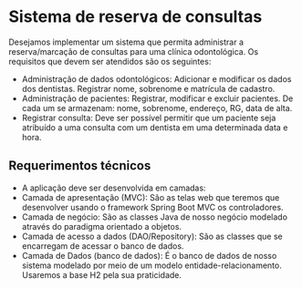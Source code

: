 # Sistema de reserva de consultas
Desejamos implementar um sistema que permita administrar a reserva/marcação de consultas para uma clínica odontológica. Os requisitos que devem ser atendidos são os seguintes:

- Administração de dados odontológicos: Adicionar e modificar os dados dos dentistas. Registrar nome, sobrenome e matrícula de cadastro.
- Administração de pacientes: Registrar, modificar e excluir pacientes. De cada um se armazenam: nome, sobrenome, endereço, RG, data de alta.
- Registrar consulta: Deve ser possível permitir que um paciente seja atribuído a uma consulta com um dentista em uma determinada data e hora. 

## Requerimentos técnicos
- A aplicação deve ser desenvolvida em camadas:
- Camada de apresentação (MVC): São as telas web que teremos que desenvolver usando o framework Spring Boot MVC os controladores.
- Camada de negócio: São as classes Java de nosso negócio modelado através do paradigma orientado a objetos.
- Camada de acesso a dados (DAO/Repository): São as classes que se encarregam de acessar o banco de dados.
- Camada de Dados (banco de dados): É o banco de dados de nosso sistema modelado por meio de um modelo entidade-relacionamento. Usaremos a base H2 pela sua praticidade.


